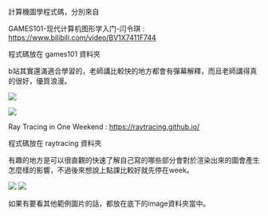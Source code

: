 計算機圖學程式碼，分別來自

GAMES101-现代计算机图形学入门-闫令琪 : https://www.bilibili.com/video/BV1X7411F744

程式碼放在 games101 資料夾

b站其實還滿適合學習的，老師講比較快的地方都會有彈幕解釋，而且老師講得真的很好，優質浪漫。

![](https://github.com/afan0918/computer-graphics/blob/main/games101/Assignment3/image/texture.png)

![](https://github.com/afan0918/computer-graphics/blob/main/games101/Assignment3/image/displacement.png)

Ray Tracing in One Weekend : https://raytracing.github.io/

程式碼放在 raytracing 資料夾

有趣的地方是可以很直觀的快速了解自己寫的哪些部分會對於渲染出來的圖會產生怎麼樣的影響，不過後來想說上點課比較好就先停在week。

![](https://github.com/afan0918/computer-graphics/blob/main/raytracing/weekend/image/12.png)
![](https://github.com/afan0918/computer-graphics/blob/main/raytracing/week/image/13_1.png)

如果有要看其他範例圖片的話，都放在底下的image資料夾當中。